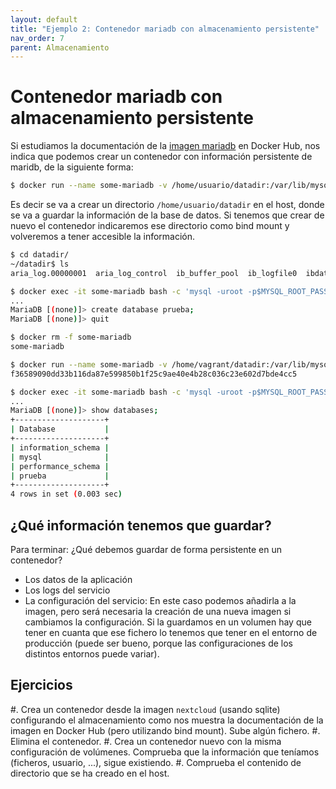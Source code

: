 ```yaml
---
layout: default
title: "Ejemplo 2: Contenedor mariadb con almacenamiento persistente"
nav_order: 7
parent: Almacenamiento
---
```


# Contenedor mariadb con almacenamiento persistente

Si estudiamos la documentación de la [imagen mariadb](https://hub.docker.com/_/mariadb) en Docker Hub, nos indica que podemos crear un contenedor con información persistente de maridb, de la siguiente forma:

```bash
$ docker run --name some-mariadb -v /home/usuario/datadir:/var/lib/mysql -e MYSQL_ROOT_PASSWORD=my-secret-pw -d mariadb
```

Es decir se va a crear un directorio `/home/usuario/datadir` en el host, donde se va a guardar la información de la base de datos. Si tenemos que crear de nuevo el contenedor indicaremos ese directorio como bind mount y volveremos a tener accesible la información.

```bash
$ cd datadir/
~/datadir$ ls
aria_log.00000001  aria_log_control  ib_buffer_pool  ib_logfile0  ibdata1  ibtmp1  multi-master.info  mysql  performance_schema

$ docker exec -it some-mariadb bash -c 'mysql -uroot -p$MYSQL_ROOT_PASSWORD'
...
MariaDB [(none)]> create database prueba;
MariaDB [(none)]> quit

$ docker rm -f some-mariadb 
some-mariadb

$ docker run --name some-mariadb -v /home/vagrant/datadir:/var/lib/mysql -e MYSQL_ROOT_PASSWORD=my-secret-pw -d mariadb
f36589090dd33b116da87e599850b1f25c9ae40e4b28c036c23e602d7bde4cc5

$ docker exec -it some-mariadb bash -c 'mysql -uroot -p$MYSQL_ROOT_PASSWORD'
...
MariaDB [(none)]> show databases;
+--------------------+
| Database           |
+--------------------+
| information_schema |
| mysql              |
| performance_schema |
| prueba             |
+--------------------+
4 rows in set (0.003 sec)
```

## ¿Qué información tenemos que guardar?

Para terminar: ¿Qué debemos guardar de forma persistente en un contenedor?

* Los datos de la aplicación
* Los logs del servicio
* La configuración del servicio: En este caso podemos añadirla a la imagen, pero será necesaria la creación de una nueva imagen si cambiamos la configuración. Si la guardamos en un volumen hay que tener en cuanta que ese fichero lo tenemos que tener en el entorno de producción (puede ser bueno, porque las configuraciones de los distintos entornos puede variar).

## Ejercicios

#. Crea un contenedor desde la imagen `nextcloud` (usando sqlite) configurando el almacenamiento como nos muestra la documentación de la imagen en Docker Hub (pero utilizando bind mount). Sube algún fichero.
#. Elimina el contenedor.
#. Crea un contenedor nuevo con la misma configuración de volúmenes. Comprueba que la información que teníamos (ficheros, usuario, ...), sigue existiendo.
#. Comprueba el contenido de directorio que se ha creado en el host.